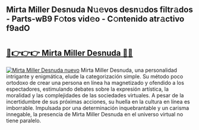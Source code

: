 ## Mirta Miller Desnuda N𝚞𝚎vos desn𝚞dos filtr𝚊dos - Parts-wB9 F𝚘tos vid𝚎o - C𝚘ntenido atr𝚊ctivo f9adO

# <h2><a href="http://mbckny.tromn.icu/?c=Mirta+Miller+Desnuda">🔗👉👉👉 Mirta Miller Desnuda 🔗🔗</a></h2>

[![Mirta Miller Desnuda nuevo](https://i.imgur.com/pEAQMta.gif)](http://mbckny.tromn.icu/?c=Mirta+Miller+Desnuda)
Mirta Miller Desnuda, una personalidad intrigante y enigmática, elude la categorización simple. Su método poco ortodoxo de crear una persona en línea ha magnetizado y ofendido a los espectadores, estimulando debates sobre la expresión artística, la moralidad y las complejidades de las sociedades virtuales. A pesar de la incertidumbre de sus próximas acciones, su huella en la cultura en línea es imborrable. Impulsada por una determinación inquebrantable y un carisma innegable, la presencia de Mirta Miller Desnuda en el universo virtual no tiene paralelo.
